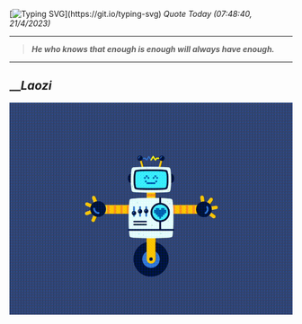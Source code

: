 [![Typing SVG](https://readme-typing-svg.herokuapp.com?font=Press+Start+2P&color=C2F784&size=35&width=900&height=100&lines=Hello+World%2C+I'm+Hung+!)](https://git.io/typing-svg) 
_Quote Today (07:48:40, 21/4/2023)_
___
>**_He who knows that enough is enough will always have enough._**
___

## __**_Laozi_**

![RobotDance](src/assets/images/robot-dancing-dribble.gif?style=center)
